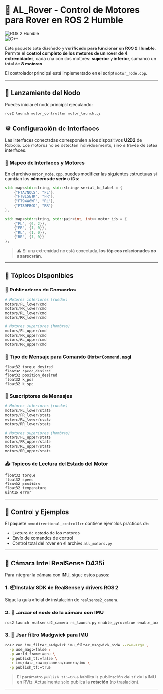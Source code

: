 
# 🤖 AL_Rover - Control de Motores para Rover en ROS 2 Humble

![ROS 2 Humble](https://img.shields.io/badge/ROS2-Humble-blue.svg)  
![C++](https://img.shields.io/badge/language-C++-informational.svg)  

Este paquete está diseñado y **verificado para funcionar en ROS 2 Humble**. Permite el **control completo de los motores de un rover de 4 extremidades**, cada una con dos motores: **superior** y **inferior**, sumando un total de **8 motores**. 

El controlador principal está implementado en el script `motor_node.cpp`.

---

## 🚀 Lanzamiento del Nodo

Puedes iniciar el nodo principal ejecutando:

```bash
ros2 launch motor_controller motor_launch.py
```

## ⚙️ Configuración de Interfaces

Las interfaces conectadas corresponden a los dispositivos **U2D2** de Robotis. Los motores no se detectan individualmente, sino a través de estas interfaces.

### 🔌 Mapeo de Interfaces y Motores

En el archivo `motor_node.cpp`, puedes modificar las siguientes estructuras si cambian los **números de serie** o **IDs**:

```cpp
std::map<std::string, std::string> serial_to_label = {
    {"FTA7NOUS", "FL"},
    {"FT8ISETK", "FR"},
    {"FT94W6WF", "RL"},
    {"FT89FBGO", "RR"}
};

std::map<std::string, std::pair<int, int>> motor_ids = {
    {"FL", {0, 2}},
    {"FR", {1, 0}},
    {"RL", {1, 0}},
    {"RR", {1, 0}}
};
````

> ⚠️ Si una extremidad no está conectada, **los tópicos relacionados no aparecerán**.

---

## 📡 Tópicos Disponibles

### 🛞 Publicadores de Comandos

```python
# Motores inferiores (ruedas)
motors/FL_lower/cmd
motors/FR_lower/cmd
motors/RL_lower/cmd
motors/RR_lower/cmd

# Motores superiores (hombros)
motors/FL_upper/cmd
motors/FR_upper/cmd
motors/RL_upper/cmd
motors/RR_upper/cmd
```

### 📨 Tipo de Mensaje para Comando (`MotorCommand.msg`)

```plaintext
float32 torque_desired
float32 speed_desired
float32 position_desired
float32 k_pos
float32 k_spd
```

### 🛞 Suscriptores de Mensajes

```python
# Motores inferiores (ruedas)
motors/FL_lower/state
motors/FR_lower/state
motors/RL_lower/state
motors/RR_lower/state

# Motores superiores (hombros)
motors/FL_upper/state
motors/FR_upper/state
motors/RL_upper/state
motors/RR_upper/state
```

### 📥 Tópicos de Lectura del Estado del Motor

```plaintext
float32 torque
float32 speed
float32 position
float32 temperature
uint16 error
```

---

## 🧭 Control y Ejemplos

El paquete `omnidirectional_controller` contiene ejemplos prácticos de:

* Lectura de estado de los motores
* Envío de comandos de control
* Control total del rover en el archivo `all_motors.py`

---

## 🎥 Cámara Intel RealSense D435i

Para integrar la cámara con IMU, sigue estos pasos:

### 1. 📦 Instalar SDK de RealSense y drivers ROS 2

Sigue la guía oficial de instalación de `realsense2_camera`.

### 2. 🚀 Lanzar el nodo de la cámara con IMU

```bash
ros2 launch realsense2_camera rs_launch.py enable_gyro:=true enable_accel:=true unite_imu_method:=1
```

### 3. 🧭 Usar filtro Madgwick para IMU

```bash
ros2 run imu_filter_madgwick imu_filter_madgwick_node --ros-args \
  -p use_mag:=false \
  -p world_frame:=enu \
  -p publish_tf:=false \
  -r imu/data_raw:=/camera/camera/imu \
  -p publish_tf:=true
```

> El parámetro `publish_tf:=true` habilita la publicación del `tf` de la IMU en RViz. Actualmente solo publica la **rotación** (no traslación).

---
